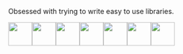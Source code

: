 Obsessed with trying to write easy to use libraries.

<a title="PgDump\nA .NET wrapper for PostgreSQL pg_dump" alt="PgDump" href="https://github.com/AdamTovatt/pg-dump"><img src="https://api.nuget.org/v3-flatcontainer/pgdump/1.0.3/icon" width="48"/></a><a title="ByteShelfClient\nClient library for ByteShelf API" alt="ByteShelfClient" href="https://github.com/AdamTovatt/byte-shelf"><img src="https://api.nuget.org/v3-flatcontainer/byteshelfclient/1.2.2/icon" width="48"/></a><a title="ByteShelfCommon\nCommon utilities for ByteShelf projects" alt="ByteShelfCommon" href="https://github.com/AdamTovatt/byte-shelf"><img src="https://api.nuget.org/v3-flatcontainer/byteshelfcommon/1.2.2/icon" width="48"/></a><a title="SharpCutSvg\nSVG path cutting and manipulation for .NET" alt="SharpCutSvg" href="https://github.com/AdamTovatt/sharp-cut"><img src="https://api.nuget.org/v3-flatcontainer/sharpcutsvg/1.3.0/icon" width="48"/></a><a title="WindscribeNet\nA .NET client for Windscribe API" alt="WindscribeNet" href="https://github.com/AdamTovatt/windscribe-net"><img src="https://api.nuget.org/v3-flatcontainer/windscribenet/1.0.2/icon" width="48"/></a><a title="OledSharp\nLibrary system for writing and drawing on small displays" alt="OledSharp" href="https://github.com/AdamTovatt/oled-sharp"><img src="https://api.nuget.org/v3-flatcontainer/oledsharp/1.0.0/icon" width="48"/></a><a title="SakurWebApiUtilities\nUtilities for building robust Web APIs" alt="SakurWebApiUtilities" href="https://github.com/AdamTovatt/WebApiUtilities"><img src="https://api.nuget.org/v3-flatcontainer/sakurwebapiutilities/1.7.0/icon" width="48"/></a>
